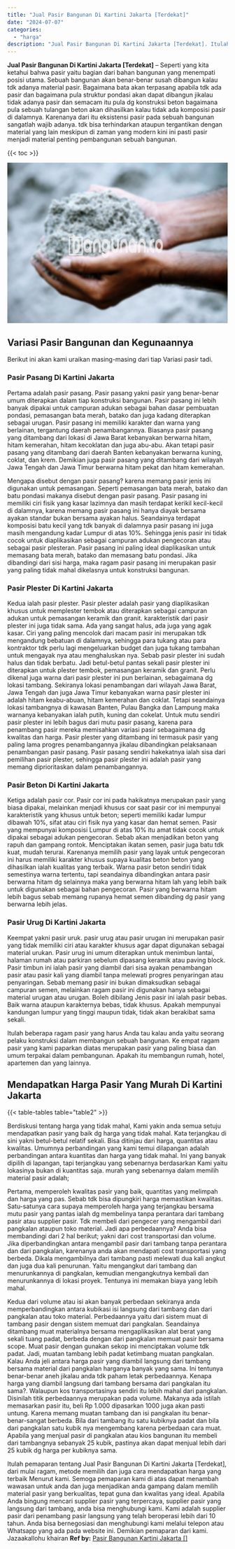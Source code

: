 ```yaml
---
title: "Jual Pasir Bangunan Di Kartini Jakarta [Terdekat]"
date: "2024-07-07"
categories: 
  - "harga"
description: "Jual Pasir Bangunan Di Kartini Jakarta [Terdekat]. Itulah pemaparan tentang Jual Pasir Bangunan Di Kartini Jakarta [Terdekat], dari mulai ragam, metode mem..."
---
```


**Jual Pasir Bangunan Di Kartini Jakarta \[Terdekat\]** – Seperti yang kita ketahui bahwa pasir yaitu bagian dari bahan bangunan yang menempati posisi utama. Sebuah bangunan akan benar-benar susah dibangun kalau tdk adanya material pasir. Bagaimana bata akan terpasang apabila tdk ada pasir dan bagaimana pula struktur pondasi akan dapat dibangun jikalau tidak adanya pasir dan semacam itu pula dg konstruksi beton bagaimana pula sebuah tulangan beton akan dihasilkan kalau tidak ada komposisi pasir di dalamnya. Karenanya dari itu eksistensi pasir pada sebuah bangunan sangatlah wajib adanya. tdk bisa terhindarkan ataupun tergantikan dengan material yang lain meskipun di zaman yang modern kini ini pasti pasir menjadi material penting pembangunan sebuah bangunan.

{{< toc >}}

![Jual Pasir Bangunan Di Kartini Jakarta [Terdekat]](/images/jual-pasir-bangunan-50.png)

## Variasi Pasir Bangunan dan Kegunaannya

Berikut ini akan kami uraikan masing-masing dari tiap Variasi pasir tadi.

### Pasir Pasang Di Kartini Jakarta

Pertama adalah pasir pasang. Pasir pasang yakni pasir yang benar-benar umum diterapkan dalam tiap konstruksi bangunan. Pasir pasang ini lebih banyak dipakai untuk campuran adukan sebagai bahan dasar pembuatan pondasi, pemasangan bata merah, batako dan juga kadang diterapkan sebagai urugan. Pasir pasang ini memiliki karakter dan warna yang berlainan, tergantung daerah penambangannya. Biasanya pasir pasang yang ditambang dari lokasi di Jawa Barat kebanyakan berwarna hitam, hitam kemerahan, hitam kecoklatan dan juga abu-abu. Akan tetapi pasir pasang yang ditambang dari daerah Banten kebanyakan berwarna kuning, coklat, dan krem. Demikian juga pasir pasang yang ditambang dari wilayah Jawa Tengah dan Jawa Timur berwarna hitam pekat dan hitam kemerahan.

Mengapa disebut dengan pasir pasang? karena memang pasir jenis ini digunakan untuk pemasangan. Seperti pemasangan bata merah, batako dan batu pondasi makanya disebut dengan pasir pasang. Pasir pasang ini memiliki ciri fisik yang kasar lazimnya dan masih terdapat kerikil kecil-kecil di dalamnya, karena memang pasir pasang ini hanya diayak bersama ayakan standar bukan bersama ayakan halus. Seandainya terdapat komposisi batu kecil yang tdk banyak di dalamnya pasir pasang ini juga masih mengandung kadar Lumpur di atas 10%. Sehingga jenis pasir ini tidak cocok untuk diaplikasikan sebagai campuran adukan pengecoran atau sebagai pasir plesteran. Pasir pasang ini paling ideal diaplikasikan untuk memasang bata merah, batako dan memasang batu pondasi. Jika dibandingi dari sisi harga, maka ragam pasir pasang ini merupakan pasir yang paling tidak mahal dikelasnya untuk konstruksi bangunan.

### Pasir Plester Di Kartini Jakarta

Kedua ialah pasir plester. Pasir plester adalah pasir yang diaplikasikan khusus untuk memplester tembok atau diterapkan sebagai campuran adukan untuk pemasangan keramik dan granit. karakteristik dari pasir plester ini juga tidak sama. Ada yang sangat halus, ada juga yang agak kasar. Ciri yang paling mencolok dari macam pasir ini merupakan tdk mengandung bebatuan di dalamnya, sehingga para tukang atau para kontraktor tdk perlu lagi mengeluarkan budget dan juga tukang tambahan untuk mengayak nya atau menghaluskan nya. Sebab pasir plester ini sudah halus dan tidak berbatu. Jadi betul-betul pantas sekali pasir plester ini diterapkan untuk plester tembok, pemasangan keramik dan granit. Perlu dikenal juga warna dari pasir plester ini pun berlainan, sebagaimana dg lokasi tambang. Sekiranya lokasi penambangan dari wilayah Jawa Barat, Jawa Tengah dan juga Jawa Timur kebanyakan warna pasir plester ini adalah hitam keabu-abuan, hitam kemerahan dan coklat. Tetapi seandainya lokasi tambangnya di kawasan Banten, Pulau Bangka dan Lampung maka warnanya kebanyakan ialah putih, kuning dan cokelat. Untuk mutu sendiri pasir plester ini lebih bagus dari mutu pasir pasang, karena para penambang pasir mereka memisahkan variasi pasir sebagaimana dg kwalitas dan harga. Pasir plester yang ditambang ini termasuk pasir yang paling lama progres penambangannya jikalau dibandingkan pelaksanaan penambangan pasir pasang. Pasir pasang sendiri hakekatnya ialah sisa dari pemilihan pasir plester, sehingga pasir plester ini adalah pasir yang memang diprioritaskan dalam penambangannya.

### Pasir Beton Di Kartini Jakarta

Ketiga adalah pasir cor. Pasir cor ini pada hakikatnya merupakan pasir yang biasa dipakai, melainkan menjadi khusus cor saat pasir cor ini mempunyai karakteristik yang khusus untuk beton; seperti memiliki kadar lumpur dibawah 10%, sifat atau ciri fisik nya yang kasar dan hemat semen. Pasir yang mempunyai komposisi Lumpur di atas 10% itu amat tidak cocok untuk dipakai sebagai adukan pengecoran. Sebab akan menjadikan beton yang rapuh dan gampang rontok. Menciptakan ikatan semen, pasir juga batu tdk kuat, mudah terurai. Karenanya memilih pasir yang layak untuk pengecoran ini harus memiliki karakter khusus supaya kualitas beton beton yang dihasilkan ialah kualitas yang terbaik. Warna pasir beton sendiri tidak semestinya warna tertentu, tapi seandainya dibandingkan antara pasir berwarna hitam dg selainnya maka yang berwarna hitam lah yang lebih baik untuk digunakan sebagai bahan pengecoran. Pasir yang berwarna hitam lebih bagus sebab memang rupanya hemat semen dibanding dg pasir yang berwarna lebih jelas.

### Pasir Urug Di Kartini Jakarta

Keempat yakni pasir uruk. pasir urug atau pasir urugan ini merupakan pasir yang tidak memiliki ciri atau karakter khusus agar dapat digunakan sebagai material urukan. Pasir urug ini umum diterapkan untuk menimbun lantai, halaman rumah atau parkiran sebelum dipasang keramik atau paving block. Pasir timbun ini ialah pasir yang diambil dari sisa ayakan penambangan pasir atau pasir kali yang diambil tanpa melewati progres penyaringan atau penyaringan. Sebab memang pasir ini bukan dimaksudkan sebagai campuran semen, melainkan ragam pasir ini digunakan hanya sebagai material urugan atau urugan. Boleh dibilang Jenis pasir ini ialah pasir bebas. Baik warna ataupun karakternya bebas, tidak khusus. Apakah mempunyai kandungan lumpur yang tinggi maupun tidak, tidak akan berakibat sama sekali.

Itulah beberapa ragam pasir yang harus Anda tau kalau anda yaitu seorang pelaku konstruksi dalam membangun sebuah bangunan. Ke empat ragam pasir yang kami paparkan diatas merupakan pasir yang paling biasa dan umum terpakai dalam pembangunan. Apakah itu membangun rumah, hotel, apartemen dan yang lainnya.

## Mendapatkan Harga Pasir Yang Murah Di Kartini Jakarta

{{< table-tables table="table2" >}}

Berdiskusi tentang harga yang tidak mahal, Kami yakin anda semua setuju mendapatkan pasir yang baik dg harga yang tidak mahal. Kata terjangkau di sini yakni betul-betul relatif sekali. Bisa ditinjau dari harga, quantitas atau kwalitas. Umumnya perbandingan yang kami temui dilapangan adalah perbandingan antara kuantitas dan harga yang tidak mahal. Ini yang banyak dipilih di lapangan, tapi terjangkau yang sebenarnya berdasarkan Kami yaitu lokasinya bukan di kuantitas saja. murah yang sebenarnya dalam memilih material pasir adalah;

Pertama, memperoleh kwalitas pasir yang baik, quantitas yang melimpah dan harga yang pas. Sebab tdk bisa dipungkiri harga memastikan kwalitas. Satu-satunya cara supaya memperoleh harga yang terjangkau bersama mutu pasir yang pantas ialah dg membelinya tanpa perantara dari tambang pasir atau supplier pasir. Tdk membeli dari pengecer yang mengambil dari pangkalan ataupun toko material. Jadi apa perbedaannya? Anda bisa membandingi dari 2 hal berikut; yakni dari cost transportasi dan volume. Jika diperbandingkan antara mengambil pasir dari tambang tanpa perantara dan dari pangkalan, karenanya anda akan mendapati cost transportasi yang berbeda. Dikala mengambilnya dari tambang pasti melewati dua kali angkut dan juga dua kali penurunan. Yaitu mengangkut dari tambang dan menurunkannya di pangkalan, kemudian mengangkutnya kembali dan menurunkannya di lokasi proyek. Tentunya ini memakan biaya yang lebih mahal.

Kedua dari volume atau isi akan banyak perbedaan sekiranya anda memperbandingkan antara kubikasi isi langsung dari tambang dan dari pangkalan atau toko material. Perbedaannya yaitu dari sistem muat di tambang pasir dengan sistem memuat dari pangkalan. Seandainya ditambang muat materialnya bersama mengaplikasikan alat berat yang sekali tuang padat, berbeda dengan dari pangkalan memuat pasir bersama scope. Muat pasir dengan gunakan sekop ini menciptakan volume tdk padat. Jadi, muatan tambang lebih padat ketimbang muatan pangkalan. Kalau Anda jeli antara harga pasir yang diambil langsung dari tambang bersama material dari pangkalan harganya banyak yang sama. Ini tentunya benar-benar aneh jikalau anda tdk paham letak perbedaannya. Kenapa harga yang diambil langsung dari tambang bersama dari pangkalan itu sama?. Walaupun kos transportasinya sendiri itu lebih mahal dari pangkalan. Disinilah titik perbedaannya merupakan pada volume. Makanya ada istilah memasarkan pasir itu, beli Rp 1.000 dipasarkan 1000 juga akan pasti untung. Karena memang muatan tambang dan isi pangkalan itu benar-benar-sangat berbeda. Bila dari tambang itu satu kubiknya padat dan bila dari pangkalan satu kubik nya mengembang karena perbedaan cara muat. Apabila yang menjual pasir di pangkalan atau kios bangunan itu membeli dari tambangnya sebanyak 25 kubik, pastinya akan dapat menjual lebih dari 25 kubik dg harga per kubiknya sama.

Itulah pemaparan tentang Jual Pasir Bangunan Di Kartini Jakarta \[Terdekat\], dari mulai ragam, metode memilih dan juga cara mendapatkan harga yang terbaik Menurut kami. Semoga pemaparan kami di atas dapat menambah wawasan untuk anda dan juga menjadikan anda gampang dalam memilih material pasir yang berkualitas, tepat guna dan kwalitas yang ideal. Apabila Anda bingung mencari supplier pasir yang terpercaya, supplier pasir yang langsung dari tambang, anda bisa menghubungi kami. Kami adalah supplier pasir dari penambang pasir langsung yang telah beroperasi lebih dari 10 tahun. Anda bisa bernegosiasi dan menghubungi kami melalui telepon atau Whatsapp yang ada pada website ini. Demikian pemaparan dari kami. Jazaakallohu khairan
**Ref by:** [Pasir Bangunan Kartini Jakarta []](https://id.wikipedia.org/wiki/Pasir)
